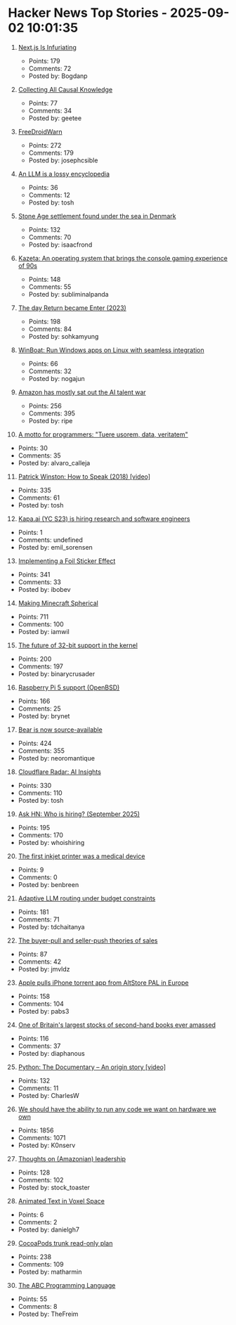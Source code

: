 # Hacker News Top Stories - 2025-09-02 10:01:35

1. [Next.js Is Infuriating](https://blog.meca.sh/3lxoty3shjc2z)
   - Points: 179
   - Comments: 72
   - Posted by: Bogdanp

2. [Collecting All Causal Knowledge](https://causenet.org/)
   - Points: 77
   - Comments: 34
   - Posted by: geetee

3. [FreeDroidWarn](https://github.com/woheller69/FreeDroidWarn)
   - Points: 272
   - Comments: 179
   - Posted by: josephcsible

4. [An LLM is a lossy encyclopedia](https://simonwillison.net/2025/Aug/29/lossy-encyclopedia/)
   - Points: 36
   - Comments: 12
   - Posted by: tosh

5. [Stone Age settlement found under the sea in Denmark](https://apnews.com/article/denmark-stone-age-settlements-underwater-research-d0a77a07cdad2c23bd61c3f4bb015d7d)
   - Points: 132
   - Comments: 70
   - Posted by: isaacfrond

6. [Kazeta: An operating system that brings the console gaming experience of 90s](https://kazeta.org/)
   - Points: 148
   - Comments: 55
   - Posted by: subliminalpanda

7. [The day Return became Enter (2023)](https://aresluna.org/the-day-return-became-enter/)
   - Points: 198
   - Comments: 84
   - Posted by: sohkamyung

8. [WinBoat: Run Windows apps on Linux with seamless integration](https://github.com/TibixDev/winboat)
   - Points: 66
   - Comments: 32
   - Posted by: nogajun

9. [Amazon has mostly sat out the AI talent war](https://www.businessinsider.com/amazon-ai-talent-wars-internal-document-2025-8)
   - Points: 256
   - Comments: 395
   - Posted by: ripe

10. [A motto for programmers: "Tuere usorem, data, veritatem"](https://koas.dev/a-motto-for-programming/)
   - Points: 30
   - Comments: 35
   - Posted by: alvaro_calleja

11. [Patrick Winston: How to Speak (2018) [video]](https://www.youtube.com/watch?v=Unzc731iCUY)
   - Points: 335
   - Comments: 61
   - Posted by: tosh

12. [Kapa.ai (YC S23) is hiring research and software engineers](https://www.ycombinator.com/companies/kapa-ai/jobs)
   - Points: 1
   - Comments: undefined
   - Posted by: emil_sorensen

13. [Implementing a Foil Sticker Effect](https://www.4rknova.com/blog/2025/08/30/foil-sticker)
   - Points: 341
   - Comments: 33
   - Posted by: ibobev

14. [Making Minecraft Spherical](https://www.bowerbyte.com/posts/blocky-planet/)
   - Points: 711
   - Comments: 100
   - Posted by: iamwil

15. [The future of 32-bit support in the kernel](https://lwn.net/SubscriberLink/1035727/4837b0d3dccf1cbb/)
   - Points: 200
   - Comments: 197
   - Posted by: binarycrusader

16. [Raspberry Pi 5 support (OpenBSD)](https://marc.info/?l=openbsd-cvs&m=175675287220070&w=2)
   - Points: 166
   - Comments: 25
   - Posted by: brynet

17. [Bear is now source-available](https://herman.bearblog.dev/license/)
   - Points: 424
   - Comments: 355
   - Posted by: neoromantique

18. [Cloudflare Radar: AI Insights](https://radar.cloudflare.com/ai-insights)
   - Points: 330
   - Comments: 110
   - Posted by: tosh

19. [Ask HN: Who is hiring? (September 2025)](undefined)
   - Points: 195
   - Comments: 170
   - Posted by: whoishiring

20. [The first inkjet printer was a medical device](https://spectrum.ieee.org/rune-elmqvist)
   - Points: 9
   - Comments: 0
   - Posted by: benbreen

21. [Adaptive LLM routing under budget constraints](https://arxiv.org/abs/2508.21141)
   - Points: 181
   - Comments: 71
   - Posted by: tdchaitanya

22. [The buyer-pull and seller-push theories of sales](https://howtogrow.substack.com/p/the-physics-of-sales)
   - Points: 87
   - Comments: 42
   - Posted by: jmvldz

23. [Apple pulls iPhone torrent app from AltStore PAL in Europe](https://www.theverge.com/news/767344/apple-removes-itorrent-altstore-pal-ios-marketplace)
   - Points: 158
   - Comments: 104
   - Posted by: pabs3

24. [One of Britain's largest stocks of second-hand books ever amassed](https://www.worldofinteriors.com/story/richard-axe-second-hand-books-yorkshire)
   - Points: 116
   - Comments: 37
   - Posted by: diaphanous

25. [Python: The Documentary – An origin story [video]](https://www.youtube.com/watch?v=GfH4QL4VqJ0)
   - Points: 132
   - Comments: 11
   - Posted by: CharlesW

26. [We should have the ability to run any code we want on hardware we own](https://hugotunius.se/2025/08/31/what-every-argument-about-sideloading-gets-wrong.html)
   - Points: 1856
   - Comments: 1071
   - Posted by: K0nserv

27. [Thoughts on (Amazonian) leadership](https://www.daemonology.net/blog/2025-09-01-Thoughts-on-Amazonian-Leadership.html)
   - Points: 128
   - Comments: 102
   - Posted by: stock_toaster

28. [Animated Text in Voxel Space](https://www.splats.com/watch/635)
   - Points: 6
   - Comments: 2
   - Posted by: danielgh7

29. [CocoaPods trunk read-only plan](https://blog.cocoapods.org/CocoaPods-Specs-Repo/)
   - Points: 238
   - Comments: 109
   - Posted by: matharmin

30. [The ABC Programming Language](https://homepages.cwi.nl/~steven/abc/)
   - Points: 55
   - Comments: 8
   - Posted by: TheFreim

